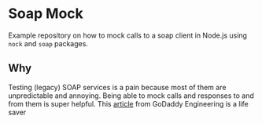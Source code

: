 # Soap Mock

Example repository on how to mock calls to a soap client in Node.js using `nock` and `soap` packages.

## Why

Testing (legacy) SOAP services is a pain because most of them are unpredictable and annoying. Being able to mock calls and responses to and from them is super helpful. This [article](https://godaddy.github.io/2018/10/02/mocking-soap-apis-in-functional-tests-using-nock/) from GoDaddy Engineering is a life saver
